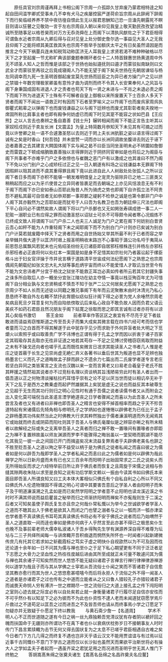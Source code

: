 <!-- { "loadSidebar": true } -->
　　原任具官刘宗周谨再拜上书相公阁下宗周一介孤踪久甘弃废乃蒙君相特逹之知起自田间滥竽卿贰受事未几不幸有犬马之疾屡控宸严遂荷俞旨宗周从此辞阙下辞阁下而行矣临岐养养不禁中夜彷徨自恨此生无以报君恩酬知己恐一旦溘先朝露死不瞑目则请以狂瞽之见敬効一言于左右宗周自入朝以来仰见我皇上敬天勤民孜孜望治精诚所至随事足以格苍昊而对万方无忝尧舜在上而阁下以清执风猷佐之于下君臣相得可谓鱼水近者宗周从九卿后得与召对见皇上处分御史詹尔选一事益见大圣人之无我且仰阁下之能将顺其美匡救其失也宗周不胜举手加额庆太平之有日矣虽然请因是而推言之今天下祸蔓兵连未知税驾动称匡济无人耳我皇上求贤若渇不难种种破格以尽天下之才至起废一节尤称旷典该部彚题奉赐环者仅十二人特首録惠世扬黄道周中外无不颂圣人知人之哲而惟是该部之于世扬也始拟邉抚则曰邉才而蒙驳拟南缺则曰文武全才而蒙驳至再驳之后竟成寝阁人乃不能无望于阁下矣夫世扬在先朝居谏垣与杨左同调幸而九死一生圣明首御起废宜莫先世扬而廷臣之为异已者方操门户之见以挤之禁锢十年数穷理极冡卿虽有意怜才曲为调剂而终不令其入长安果奉何人之风旨与阁下身秉国成固有进退人才之责者也苟天下有一贤之未进与一不肖之未退必责之阁下而阁下所为进退天下士殊有不可解者自皇上御极以来所废置天下士百余人多天下贤者而阁下不闻出一语救正时有因而下石者至罗喻义之以忤阁下也而废呉家周呉执御瞿式耜辈之以弹阁下也而废钱谦益之以与阁下廷辨也而废尤其彰彰者矣夫揆地一席固所称比肩事主者也即有殿争何妨虚已而阁下时见其寔不能容之状如巴县【王应熊】之以人言去也奏辨之蚤自嘉善【钱士升】辗转相闻而阁下不能正言告主听其以家奴枉戍则近于卖友长洲【文震孟】为皇上特简数月叅知天下未见其有可摘之过而竟以许誉卿之处一语不合遽激圣怒以去则近于罔上夫长洲肮脏之姿以语言得过阁下诚有之矣是时香山【何吾驺】并未尝赞一词而亦以长洲同调故坐腹诽去则近于诬下迩者嘉善之去其建言大闗国体阁下实与闻之曷不曰臣当同坐圣明未必不转圜如詹御史而雷霆之下顿成缩朒致嘉善独以言得罪则近于阴挤同官审如是也将后之为阁臣与阁下共事者不亦难乎门户之多依傍也与崔魏之恶门户有以激成之也其谁曰不然乃阁下不免以分门别户之心成矫枉过正之见一日入朝遂有科场之讼钱谦益本无罪阁下特因瑕衅以阻其进而不虞其重得罪且阁下竟以此进自此人人树敌处处张弧人之所以议阁下者日多而阁下亦积不能堪一朝发难明借皇上之宠灵为驱除异已之地二三匪类又稍稍起而应之以为牙爪使昔之立异同者皆裹足而去朝端之上亦见风恬浪息无有不利于阁下而阁下亦已安如泰山否耶此殆昔人所为骑虎之势也即阁下自许孤立法不阿贵怨不避私其最可自信者无如叅郑鄤一事郑鄤之禔躬不检叅之诚是也第令鄤非门户中人阁下其亦毅然为之否耶如是而犹号于人曰吾为名教卫也吾为朝廷伸三尺法也即阁下平心自问必不谓然矣故人谓阁下将以门户杀鄤也又无如掲张寿祺成徳一事二人一犯赃一溺职业已有应得之罪而动激圣怒以诏狱士可杀不可辱颇令闻者寒心况煅炼不已终成文致人将谓阁下以门户杀二人也夫三人诚足为门户之累在阁下何妨别白昔贤云吾心如秤不能为人作重轻阁下未之闻耶阁下而不为别白门户计则亦已矣诚为别白门户计莫若就废籍中择天下之贤者而用之自世扬始又举其所最不利于已者而容之举亲举雠共偕大道于以匡济时艰上报圣明稍收末路岂不心事昭于潞公功名埒于夷简从前恩怨总属飘风若犹未也元佑绍圣纷纷无已诸臣即自居邪枉根株连引并杨左亦邪枉杀邪枉者必正直将何以处红本一案国是如是身不足惜其如宗社何乃者嚣讼起于缧臣格斗出于妇女官评操于市井讹言横于道路清平世宙成何法纪愿阁下之熟思之也宗周偶阅先朝载纪如张文忠大礼大狱等事彪炳宇宙而终以不能爱惜人才取讥当世至今有不能为文忠讳者严分宜于杨沈之狱坐不能救正耳岂必真如传者所云若其它封疆失事之诛多所自取后人亦一概坐分宜张江陵功在幼主夺情一事竟以栈豆殉百年尤为可惜阁下自分相业孰与文忠贤稍或不慎吾不知于张严二公又何居矣尤愿阁下之熟思之也宗周少不如人长而无述徒以同籍之雅兄事阁下有年而云泥聚散末由时沐清光乃私心恳恳终不敢自外左右輙不禁抒此胷臆似痁似狂计阁下得之必詈为党人余唾然宗周老矣病且死旦夕耳意复何为而自陷依傍取讥后来私心政自不敢负故人因而负君父语云美疢不如药石君臣且然况朋友乎阁下姑寛之徐取而思之即其言诚有过者亦将有以谅其心矣临书激切
　　答王金如
　　前者草率作答区区之衷宜有不尽亮于足下者兹敢进而请益焉窃惟斯道之传至吾夫子而集大成矣其微言载在四书六经可考而信也学者童而习之白首而不得其解遂于此中犹存乎见少而求助于外何异盲者处大明之下觅爝火以索照乎或曰取善贵广学不讳博也正谓有得于孔孟之学而因以折衷于诸子百家定其瑕瑜存其去取亦无徃非证道之地若其苟存一不足之见博讨旁稽窃窃焉取而附益之未有不操戈还向者也嗟乎孔孟而既徃矣微言日冺求其能读圣人之书者几人惟是老庄之徒首蔽于长生之见崇尚虚无絶仁弃义各著书以垂后世其为叛道也显不足辨也独杨墨言仁义而孔子之道晦故孟子辞而辟之不遗余力七篇出而二氏废学者遂专言老庄若坚白异同之类皆寓言之支流也汉魏以来一变而言黄老又曰易老合羲皇于老氏不胜其畔援之情然祖其说者亦不过竞标名理以资谈柄其旨浅陋易穷此时有圣人者出而一倡吾道以正之何物清谈摧枯拉朽耳惜乎崇有之论不足以厌当世而徒以相讥卒无补于天下之乱于是西方之教乗虚而起俨然雄据其上矣犹是虚无之说也而益反其本破尊生之见超于无生而其功行则归之明心见性时有通于吾儒之说者读儒书者又从而附会之出入变化莫可端倪当此圣逺言湮学絶道丧之日学者骤闻之而喜以为此吾圣人之所未尝言及者也又有进者曰非禅也即吾圣人之精言也安得不掉首相率而趋之乎天不殄吾道特起有宋诸儒后先犄角相与修明孔子之学炳如也遂惓惓以辟佛老为已任比于孟子之辟杨墨其功伟矣然当此之时佛教大行求其粹然独出于儒者濓溪明道而外无闻焉其它或始就而终去或阴茹而阳吐则其于吾圣人与佛氏毫厘似是之辨容亦晰之有所未精者以故解经之际或失之支离举吾圣人之真者而归之禅不敢一置喙间有置喙者亦即距之为禅不复置辨故虽以师友渊源而罗李不能骤得之晦翁虽以一堂契晤而鹅湖不能尽化其我见一彼一此之间固已开门而揖盗矣况末流益复弊焉者乎夫辟佛老美名也辞之不胜至贬吾圣人之道以殉之寜不益受以柄于是为佛氏之徒者私闻之而喜曰彼之为儒者如是何以辟吾为哉即学圣人之学者私闻之而恚曰此之为儒者如是何以辟佛为哉此禅学之所以日新月盛而未有已也又三百余年而阳明子出始固常求之二氏之说矣乆而无所得始反而求之六经特举前日所让弃于佛氏者而恢复之且周旋于宋儒之说相与弥缝其隙两收朱陆以求至是良知之说有功后学斯文赖以一振由今读其书如曰佛氏本来面目即吾圣人所谓良知又曰工夫本体大畧相似只佛氏有个自私自利之心所以不同又曰佛氏外人伦遗物理固不得谓之明心可谓中其要害吾意后之学圣人者由阳明子而朱子及于明道濓溪溯之孔孟如是而已矣然学阳明之学者意不止阳明也读龙溪近溪之书时时不满其师说而益启瞿昙之秘举而归之师渐挤阳明而禅矣不亦寃哉则生于二溪之后者又可知矣虽使子舆氏复生亦且奈之何哉仆常私慨以为举今之世诚欲学者学圣人之道而不聴其出入于佛老是欲其入而闭之门也譬之溺者与之以一瓠而济一瓠亦津梁也学者患不真读佛氏书耳苟其真读佛氏书将必有不安于佛氏之说者而后乃始喟然于圣人之道直取一间而逹也审如是佛亦何病于人乎然言至此亦甚不得已之极思矣仆生也晚不及事前辈老师大儒幸私淑诸人于吾乡得陶先生学有渊源养深自得不难尊为坛坫与二三子共绎所闻每一与讲席輙开吾积痼退而惘然失所怀也一时闻者兴起新建微传庶几有托其它若求如之斩截霞标之笃实子虚之明快仆自视欿然以为不可及因而徃还论道十余年如一日不问其为儒与禅也至仆之于足下私心期望更有不同于泛泛者足下志愿之大骨力之坚血性之热徃徃度越后进由其所至成就正未可量不敢遽问其为儒与禅也其余诸子可知矣然而世人悠悠不能无疑曰诸君子言禅言行禅行律禅律游禅游何以道学为哉且子而与其从学佛之士寜若从吾流俗士仆闻之笑而不答诸君子自信愈坚其教亦愈行而其为世人之悠悠愈甚噫嘻今而后将永拒人于流俗之外不得一闻圣人之道者是亦诸君子之过也传有之中道而立能者从之又曰鲁人猎较孔子亦猎较诸君子而诚畏天命悯人穷有溥济一世之襟期尽一世之流俗归之大道上接孔孟之传下闯阳明之室则心迹去就之际宜必有以自处矣若止就一身衡量诸君子行履尽足自信亦安徃而不可乎然仆有以知足下之必为彼而不为此也仆资性不逮人老而未闻道犹窃愿学焉斤斤救过之不遑苟足以匡吾之过而进吾之不及皆吾师也请从而终事焉小学之订愿足下勿疑亦并无致疑于仆愿足下终以教我
　　与黄石斋少詹一【名道周】
　　学术不明人心不正而世道随之遂有今日之祸一丝九鼎独赖吾党清议犹有存者阴以褫奸回之魄而扶国命于无疆则亦所谓功不在禹下者也仆以衰病伏枕弥岁日不接朝事友人时时传门下昌言累牍輙为击节无何又得去国状复为之太息不已嗟乎君臣相遇自古难之矣今日者门下方几几得之而终复不遇也岂非天乎语云汉文不能用贾谊谊与有过焉以征近事千古同慨仆不意门下学古之道而仅以长沙拟也虽然天而果欲平治斯世将必有操大人之学如孟夫子者起而一遇虽齐梁之君犹足用之而况进而圣明乎世无其人惟门下终勉之
　　答胡嵩髙朱绵之张奠夫诸生【嵩髙名岳绵之名昌祚奠夫名应鳌】
